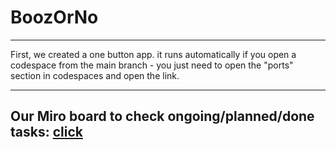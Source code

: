 # BoozOrNo
------

First, we created a one button app. it runs automatically if you open a codespace from the main branch - you just need to open the "ports" section in codespaces and open the link. 

---------
Our Miro board to check ongoing/planned/done tasks: [click
](https://miro.com/app/board/uXjVIDqTiSk=/?share_link_id=52710550780)
-----------
